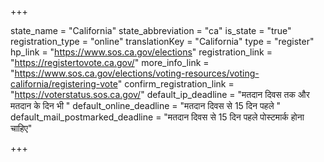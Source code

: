 +++

state_name = "California"
state_abbreviation = "ca"
is_state = "true"
registration_type = "online"
translationKey = "California"
type = "register"
hp_link = "https://www.sos.ca.gov/elections"
registration_link = "https://registertovote.ca.gov/"
more_info_link = "https://www.sos.ca.gov/elections/voting-resources/voting-california/registering-vote"
confirm_registration_link = "https://voterstatus.sos.ca.gov/"
default_ip_deadline = "मतदान दिवस तक और मतदान के दिन भी "
default_online_deadline = "मतदान दिवस से 15 दिन पहले "
default_mail_postmarked_deadline = "मतदान दिवस से 15 दिन पहले पोस्टमार्क होना चाहिए"

+++